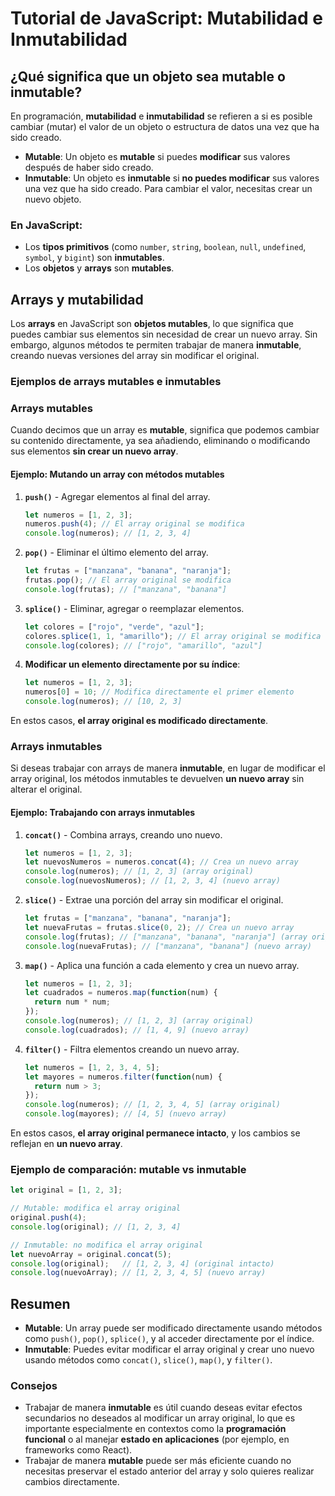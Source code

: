 # Tutorial de JavaScript: Mutabilidad e Inmutabilidad

## ¿Qué significa que un objeto sea mutable o inmutable?

En programación, **mutabilidad** e **inmutabilidad** se refieren a si es posible cambiar (mutar) el valor de un objeto o estructura de datos una vez que ha sido creado.

- **Mutable**: Un objeto es **mutable** si puedes **modificar** sus valores después de haber sido creado.
- **Inmutable**: Un objeto es **inmutable** si **no puedes modificar** sus valores una vez que ha sido creado. Para cambiar el valor, necesitas crear un nuevo objeto.

### En JavaScript:
- Los **tipos primitivos** (como `number`, `string`, `boolean`, `null`, `undefined`, `symbol`, y `bigint`) son **inmutables**.
- Los **objetos** y **arrays** son **mutables**.

## Arrays y mutabilidad

Los **arrays** en JavaScript son **objetos mutables**, lo que significa que puedes cambiar sus elementos sin necesidad de crear un nuevo array. Sin embargo, algunos métodos te permiten trabajar de manera **inmutable**, creando nuevas versiones del array sin modificar el original.

### Ejemplos de arrays mutables e inmutables

### Arrays mutables

Cuando decimos que un array es **mutable**, significa que podemos cambiar su contenido directamente, ya sea añadiendo, eliminando o modificando sus elementos **sin crear un nuevo array**.

#### Ejemplo: Mutando un array con métodos mutables

1. **`push()`** - Agregar elementos al final del array.
   ```javascript
   let numeros = [1, 2, 3];
   numeros.push(4); // El array original se modifica
   console.log(numeros); // [1, 2, 3, 4]
   ```

2. **`pop()`** - Eliminar el último elemento del array.
   ```javascript
   let frutas = ["manzana", "banana", "naranja"];
   frutas.pop(); // El array original se modifica
   console.log(frutas); // ["manzana", "banana"]
   ```

3. **`splice()`** - Eliminar, agregar o reemplazar elementos.
   ```javascript
   let colores = ["rojo", "verde", "azul"];
   colores.splice(1, 1, "amarillo"); // El array original se modifica
   console.log(colores); // ["rojo", "amarillo", "azul"]
   ```

4. **Modificar un elemento directamente por su índice**:
   ```javascript
   let numeros = [1, 2, 3];
   numeros[0] = 10; // Modifica directamente el primer elemento
   console.log(numeros); // [10, 2, 3]
   ```

En estos casos, **el array original es modificado directamente**.

### Arrays inmutables

Si deseas trabajar con arrays de manera **inmutable**, en lugar de modificar el array original, los métodos inmutables te devuelven **un nuevo array** sin alterar el original.

#### Ejemplo: Trabajando con arrays inmutables

1. **`concat()`** - Combina arrays, creando uno nuevo.
   ```javascript
   let numeros = [1, 2, 3];
   let nuevosNumeros = numeros.concat(4); // Crea un nuevo array
   console.log(numeros); // [1, 2, 3] (array original)
   console.log(nuevosNumeros); // [1, 2, 3, 4] (nuevo array)
   ```

2. **`slice()`** - Extrae una porción del array sin modificar el original.
   ```javascript
   let frutas = ["manzana", "banana", "naranja"];
   let nuevaFrutas = frutas.slice(0, 2); // Crea un nuevo array
   console.log(frutas); // ["manzana", "banana", "naranja"] (array original)
   console.log(nuevaFrutas); // ["manzana", "banana"] (nuevo array)
   ```

3. **`map()`** - Aplica una función a cada elemento y crea un nuevo array.
   ```javascript
   let numeros = [1, 2, 3];
   let cuadrados = numeros.map(function(num) {
     return num * num;
   });
   console.log(numeros); // [1, 2, 3] (array original)
   console.log(cuadrados); // [1, 4, 9] (nuevo array)
   ```

4. **`filter()`** - Filtra elementos creando un nuevo array.
   ```javascript
   let numeros = [1, 2, 3, 4, 5];
   let mayores = numeros.filter(function(num) {
     return num > 3;
   });
   console.log(numeros); // [1, 2, 3, 4, 5] (array original)
   console.log(mayores); // [4, 5] (nuevo array)
   ```

En estos casos, **el array original permanece intacto**, y los cambios se reflejan en **un nuevo array**.

### Ejemplo de comparación: mutable vs inmutable

```javascript
let original = [1, 2, 3];

// Mutable: modifica el array original
original.push(4);
console.log(original); // [1, 2, 3, 4]

// Inmutable: no modifica el array original
let nuevoArray = original.concat(5);
console.log(original);   // [1, 2, 3, 4] (original intacto)
console.log(nuevoArray); // [1, 2, 3, 4, 5] (nuevo array)
```

## Resumen

- **Mutable**: Un array puede ser modificado directamente usando métodos como `push()`, `pop()`, `splice()`, y al acceder directamente por el índice.
- **Inmutable**: Puedes evitar modificar el array original y crear uno nuevo usando métodos como `concat()`, `slice()`, `map()`, y `filter()`.

### Consejos

- Trabajar de manera **inmutable** es útil cuando deseas evitar efectos secundarios no deseados al modificar un array original, lo que es importante especialmente en contextos como la **programación funcional** o al manejar **estado en aplicaciones** (por ejemplo, en frameworks como React).
- Trabajar de manera **mutable** puede ser más eficiente cuando no necesitas preservar el estado anterior del array y solo quieres realizar cambios directamente.